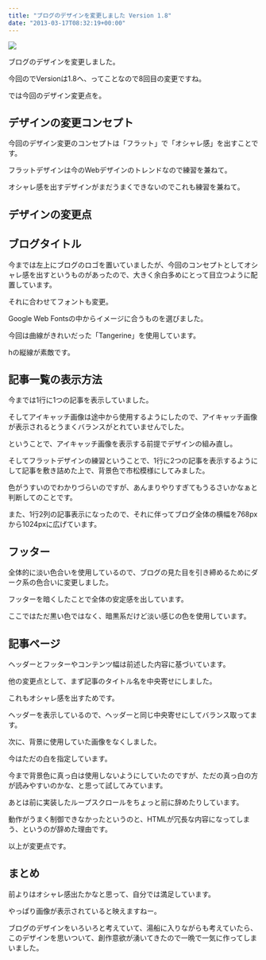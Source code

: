 ```yaml
---
title: "ブログのデザインを変更しました Version 1.8"
date: "2013-03-17T08:32:19+00:00"
---
```


![](/images/2013/03/top.png)

ブログのデザインを変更しました。

今回のでVersionは1.8へ、ってことなので8回目の変更ですね。

では今回のデザイン変更点を。

## デザインの変更コンセプト

今回のデザイン変更のコンセプトは「フラット」で「オシャレ感」を出すことです。

フラットデザインは今のWebデザインのトレンドなので練習を兼ねて。

オシャレ感を出すデザインがまだうまくできないのでこれも練習を兼ねて。

## デザインの変更点

## ブログタイトル

今までは左上にブログのロゴを置いていましたが、今回のコンセプトとしてオシャレ感を出すというものがあったので、大きく余白多めにとって目立つように配置しています。

それに合わせてフォントも変更。

Google Web Fontsの中からイメージに合うものを選びました。

今回は曲線がきれいだった「Tangerine」を使用しています。

hの縦線が素敵です。

## 記事一覧の表示方法

今までは1行に1つの記事を表示していました。

そしてアイキャッチ画像は途中から使用するようにしたので、アイキャッチ画像が表示されるとうまくバランスがとれていませんでした。

ということで、アイキャッチ画像を表示する前提でデザインの組み直し。

そしてフラットデザインの練習ということで、1行に2つの記事を表示するようにして記事を敷き詰めた上で、背景色で市松模様にしてみました。

色がうすいのでわかりづらいのですが、あんまりやりすぎてもうるさいかなぁと判断してのことです。

また、1行2列の記事表示になったので、それに伴ってブログ全体の横幅を768pxから1024pxに広げています。

## フッター

全体的に淡い色合いを使用しているので、ブログの見た目を引き締めるためにダーク系の色合いに変更しました。

フッターを暗くしたことで全体の安定感を出しています。

ここではただ黒い色ではなく、暗黒系だけど淡い感じの色を使用しています。

## 記事ページ

ヘッダーとフッターやコンテンツ幅は前述した内容に基づいています。

他の変更点として、まず記事のタイトル名を中央寄せにしました。

これもオシャレ感を出すためです。

ヘッダーを表示しているので、ヘッダーと同じ中央寄せにしてバランス取ってます。

次に、背景に使用していた画像をなくしました。

今はただの白を指定しています。

今まで背景色に真っ白は使用しないようにしていたのですが、ただの真っ白の方が読みやすいのかな、と思って試してみています。

あとは前に実装したループスクロールをちょっと前に辞めたりしています。

動作がうまく制御できなかったというのと、HTMLが冗長な内容になってしまう、というのが辞めた理由です。

以上が変更点です。

## まとめ

前よりはオシャレ感出たかなと思って、自分では満足しています。

やっぱり画像が表示されていると映えますねー。

ブログのデザインをいろいろと考えていて、湯船に入りながらも考えていたら、このデザインを思いついて、創作意欲が湧いてきたので一晩で一気に作ってしまいました。
